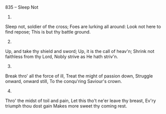 835 – Sleep Not


1.
Sleep not, soldier of the cross;
Foes are lurking all around:
Look not here to find repose;
This is but thy battle ground.

2.
Up, and take thy shield and sword;
Up, it is the call of heav'n;
Shrink not faithless from thy Lord,
Nobly strive as He hath striv'n.

3.
Break thro' all the force of ill,
Treat the might of passion down,
Struggle onward, onward still,
To the conqu'ring Saviour's crown.

4.
Thro' the midst of toil and pain,
Let this tho't ne'er leave thy breast,
Ev'ry triumph thou dost gain
Makes more sweet thy coming rest.
